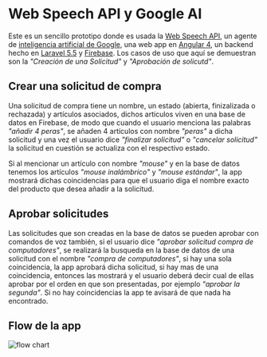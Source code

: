 # Web Speech API y Google AI

Este es un sencillo prototipo donde es usada la [Web Speech API](https://developer.mozilla.org/en-US/docs/Web/API/Web_Speech_API), un agente de [inteligencia artificial de Google](https://api.ai/), una web app en [Angular 4](https://angular.io/), un backend hecho en [Laravel 5.5](https://laravel-news.com/category/laravel-5.5) y [Firebase](https://firebase.google.com). Los casos de uso que aquí se demuestran son la _"Creación de una Solicitud"_ y _"Aprobación de solicutd"_.

## Crear una solicitud de compra

Una solicitud de compra tiene un nombre, un estado (abierta, finizalizada o rechazada) y artículos asociados, dichos artículos viven en una base de datos en Firebase, de modo que cuando el usuario menciona las palabras _"añadir 4 peras"_, se añaden 4 artículos con nombre _"peras"_ a dicha solicitud y una vez el usuario dice _"finalizar solicitud"_ o _"cancelar solicitud"_ la solicitud en cuestión se actualiza con el respectivo estado.

Si al mencionar un artículo con nombre _"mouse"_ y en la base de datos tenemos los artículos _"mouse inalámbrico"_ y _"mouse estándar"_, la app mostrará dichas coincidencias para que el usuario diga el nombre exacto del producto que desea añadir a la solicitud.

## Aprobar solicitudes

Las solicitudes que son creadas en la base de datos se pueden aprobar con comandos de voz también, si el usuario dice _"aprobar solicitud compra de computadores"_, se realizará la busqueda en la base de datos de una solicitud con el nombre _"compra de computadores"_, si hay una sola coincidencia, la app aprobará dicha solicitud, si hay mas de una coincidencia, entonces las mostrará y el usuario deberá decir cual de ellas aprobar por el orden en que son presentadas, por ejemplo _"aprobar la segunda"_. Si no hay coincidencias la app te avisará de que nada ha encontrado.

## Flow de la app

![flow chart](https://user-images.githubusercontent.com/2442445/30672502-6d62ba3e-9e32-11e7-9f12-a4f0863e3644.jpg)
